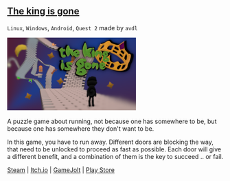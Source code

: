 ## <a class="menu" href="/games/the_king_is_gone">The king is gone</a>

`Linux`, `Windows`, `Android`, `Quest 2` made by `avdl`

![The king is gone icon](/images/the_king_is_gone-stable-cover.png "The king is gone cover")

A puzzle game about running, not because one has somewhere to be,
but because one has somewhere they don't want to be.

In this game, you have to run away. Different doors are blocking the way, that need to be unlocked to proceed as fast as possible. Each door will give a different benefit, and a combination of them is the key to succeed .. or fail.

<a class="button" href="https://store.steampowered.com/app/1468820/">Steam</a> |
<a class="button" href="https://afloofdev.itch.io/the-king-is-gone">Itch.io</a> |
<a class="button" href="https://gamejolt.com/games/the-king-is-gone/518056">GameJolt</a> |
<a class="button" href="https://play.google.com/store/apps/details?id=org.darkdimension.the_king_is_gone">Play Store</a>
